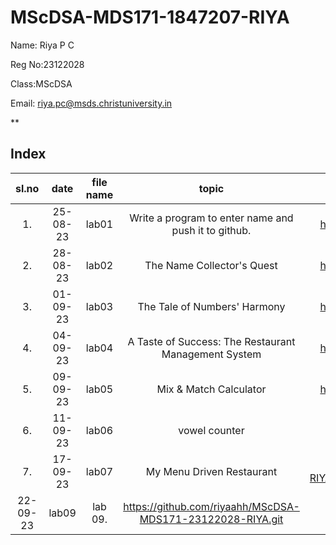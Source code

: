 # MScDSA-MDS171-1847207-RIYA

Name: Riya P C

Reg No:23122028

Class:MScDSA

Email: riya.pc@msds.christuniversity.in


**
## Index
|sl.no|date|file name|topic|link|
|:----:|:----:|:---:|:----:|:---:|
|1.|25-08-23|lab01|Write a program to enter name and push it to github.|https://github.com/riyaahh/MScDSA-MDS171-23122028-RIYA.git|
|2.|28-08-23|lab02|The Name Collector's Quest|https://github.com/riyaahh/MScDSA-MDS171-23122028-RIYA.git|
|3.|01-09-23|lab03|The Tale of Numbers' Harmony|https://github.com/riyaahh/MScDSA-MDS171-23122028-RIYA.git|
|4.|04-09-23|lab04|A Taste of Success: The Restaurant Management System|https://github.com/riyaahh/MScDSA-MDS171-23122028-RIYA.git|
|5.|09-09-23|lab05|Mix & Match Calculator|https://github.com/riyaahh/MScDSA-MDS171-23122028-RIYA.git|
|6.|11-09-23|lab06|vowel counter|https://github.com/riyaahh/MScDSA-MDS171-23122028-RIYA/blob/main/lab06.ipynb|
|7.|17-09-23|lab07|My Menu Driven Restaurant|https://github.com/riyaahh/MScDSA-MDS171-23122028-RIYA/blob/6d1612d7a4f525e43f011f1b8b01e3380400bcd4/lab07.py|
22-09-23|lab09|lab 09.|https://github.com/riyaahh/MScDSA-MDS171-23122028-RIYA.git|